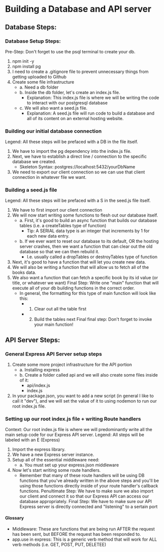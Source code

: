 # Building a Database and API server

## Database Steps:

### Database Setup Steps:
Pre-Step: Don't forget to use the psql terminal to create your db. 
1. npm init -y
2. npm install pg
3. I need to create a .gitignore file to prevent unnecessary things from getting uploaded to Github
4. Create some file infrastructure
    - a. Need a db folder
    - b. Inside the db folder, let's create an index.js file. 
        - Explanation: This index.js file is where we will be writing the code to interact with our postgresql database
    - c. We will also want a seed.js file. 
        - Explanation: A seed.js file will run code to build a database and all of its content on an external hosting website. 

### Building our initial database connection
Legend: All these steps will be prefaced with a DB in the file itself. 
1. We have to import the pg dependency into the index.js file. 
2. Next, we have to establish a direct line / connection to the specific database we created. 
    - Skeleton Syntax: postgres://localhost:5432/yourDbName
3. We need to export our client connection so we can use that client connection in whatever file we want. 

### Building a seed.js file 
Legend: All these steps will be prefaced with a S in the seed.js file itself. 
1. We have to first import our client connection
2. We will now start writing some functions to flesh out our database itself.   
    - a. First, it's good to build an async function that builds our database tables (i.e. a createTables type of function)
        - Tip: A SERIAL data type is an integer that increments by 1 for each new data entry. 
    - b. If we ever want to reset our database to its default, OR the hosting server crashes, then we want a function that can clear out the old database so that we can then rebuild it. 
        - I.e. usually called a dropTables or destroyTables type of function
3. Next, it's good to have a function that will let you create new data. 
4. We will also be writing a function that will allow us to fetch all of the books data. 
5. We also want a function that can fetch a specific book by its id value (or title, or whatever we want)
Final Step: Write one "main" function that will execute all of your db building functions in the correct order. 
    - In general, the formatting for this type of main function will look like this:
        - 1. Clear out all the table first
        - 2. Build the tables next
Final final step: Don't forget to invoke your main function!

## API Server Steps: 

### General Express API Server setup steps
1. Create some more project infrastructure for the API portion
    - a. Installing express
    - b. Create a folder called api and we will also create some files inside of it:
        - api/index.js
        - index.js 
2. In your package.json, you want to add a new script (in general I like to call it "dev"), and we will set the value of it to using nodemon to run our root index.js file. 

### Setting up our root index.js file + writing Route handlers
Context: Our root index.js file is where we will predominantly write all the main setup code for our Express API server. 
Legend: All steps will be labeled with an E (Express)
1. Import the express library. 
2. We have a new Express server instance. 
3. Setup all of the essential middleware need: 
    - a. You must set up your express.json middleware
4. Now let's start writing some route handlers. 
    - Remember that many of these route handlers will be using DB functions that you've already written in the above steps and you'll be using those functions directly inside of your route handler's callback functions. 
Penultimate Step: We have to make sure we also import our client and connect it so that our Express API can access our database appropriately. 
Final Step: We have to make sure our API Express server is directly connected and "listening" to a sertain port 


#### Glossary
- Middleware: These are functions that are being run AFTER the request has been sent, but BEFORE the request has been responded to. 
- app.use in express: This is a generic verb method that will work for ALL verb methods (i.e. GET, POST, PUT, DELETEE)